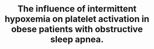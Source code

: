 ---
layout: page
header: no
#
# Content
#
subheadline: "Recent Publication"
title: "The influence of intermittent hypoxemia on platelet activation in obese patients with obstructive sleep apnea.
"
teaser: "The influence of intermittent hypoxemia on platelet activation in obese patients with obstructive sleep apnea.
"
categories: [Publications]
tags: [Pulmonology, Sleep Medicine, Obesity]
---